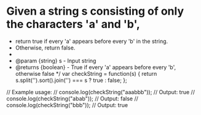   # Given a string s consisting of only the characters 'a' and 'b',
 * return true if every 'a' appears before every 'b' in the string.
 * Otherwise, return false.
 * 
 * @param {string} s - Input string
 * @returns {boolean} - True if every 'a' appears before every 'b', otherwise false
 */
var checkString = function(s) {
    return s.split('').sort().join('') === s ? true : false;
};

// Example usage:
// console.log(checkString("aaabbb")); // Output: true
// console.log(checkString("abab"));   // Output: false
// console.log(checkString("bbb"));    // Output: true
